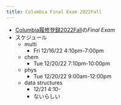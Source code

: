 ```yaml
---
title: Columbia Final Exam 2022Fall
---
```


* [Columbia履修登録2022Fall](Columbia%E5%B1%A5%E4%BF%AE%E7%99%BB%E9%8C%B22022Fall.md)の*Final Exam*
* スケジュール
  * multi
    * Fri 12/16/22 4:10pm-7:00pm
  * chem
    * Tue 12/20/22 7:10pm-10:00pm
  * phys
    * Tue 12/20/22 9:00am-12:00pm
  * data structures
    * 12/21 4:10-
    * ないらしい
